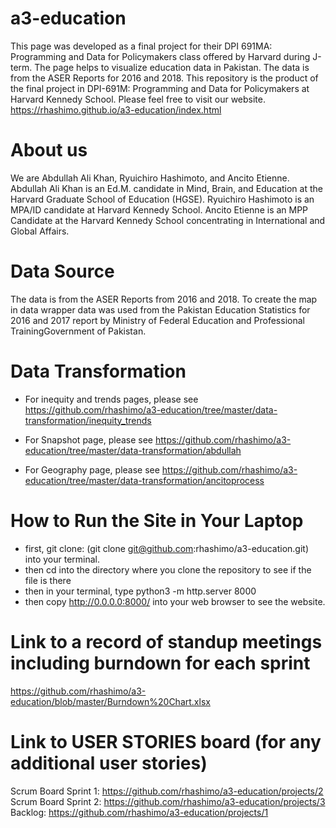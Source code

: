 # a3-education
This page was developed as a final project for their DPI 691MA: Programming and Data for Policymakers class offered by Harvard during J-term. The page helps to visualize education data in Pakistan. The data is from the ASER Reports for 2016 and 2018.
This repository is the product of the final project in DPI-691M: Programming and Data for Policymakers at Harvard Kennedy School.
Please feel free to visit our website.
https://rhashimo.github.io/a3-education/index.html

# About us
We are Abdullah Ali Khan, Ryuichiro Hashimoto, and Ancito Etienne. Abdullah Ali Khan is an Ed.M. candidate in Mind, Brain, and Education at the Harvard Graduate School of Education (HGSE). Ryuichiro Hashimoto is an MPA/ID candidate at Harvard Kennedy School. Ancito Etienne is an MPP Candidate at the Harvard Kennedy School concentrating in International and Global Affairs.

# Data Source
The data is from the ASER Reports from 2016 and 2018. To create the map in data wrapper data was used from the Pakistan Education Statistics for 2016 and 2017 report by Ministry of Federal Education and Professional TrainingGovernment of Pakistan.

# Data Transformation
- For inequity and trends pages, please see https://github.com/rhashimo/a3-education/tree/master/data-transformation/inequity_trends

- For Snapshot page, please see https://github.com/rhashimo/a3-education/tree/master/data-transformation/abdullah

- For Geography page, please see https://github.com/rhashimo/a3-education/tree/master/data-transformation/ancitoprocess

# How to Run the Site in Your Laptop
- first, git clone: (git clone git@github.com:rhashimo/a3-education.git) into your terminal.
- then cd into the directory where you clone the repository to see if the file is there
- then in your terminal, type python3 -m http.server 8000
- then copy http://0.0.0.0:8000/ into your web browser to see the website.

# Link to a record of standup meetings including burndown for each sprint
https://github.com/rhashimo/a3-education/blob/master/Burndown%20Chart.xlsx

# Link to USER STORIES board (for any additional user stories)
Scrum Board Sprint 1: https://github.com/rhashimo/a3-education/projects/2
Scrum Board Sprint 2: https://github.com/rhashimo/a3-education/projects/3
Backlog: https://github.com/rhashimo/a3-education/projects/1

